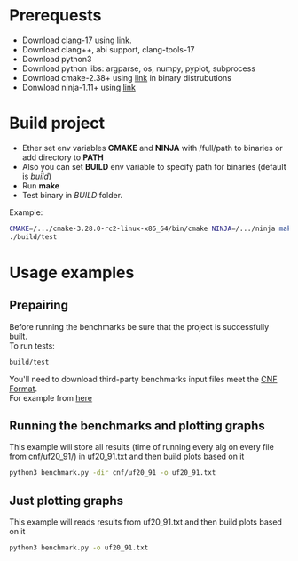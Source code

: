 # Prerequests

* Download clang-17 using [link](https://ubuntuhandbook.org/index.php/2023/09/how-to-install-clang-17-or-16-in-ubuntu-22-04-20-04/).
* Download clang++, abi support, clang-tools-17
* Download python3
* Download python libs: argparse, os, numpy, pyplot, subprocess
* Download cmake-2.38+ using [link](https://cmake.org/download/) in binary distrubutions
* Donwload ninja-1.11+ using [link](https://github.com/ninja-build/ninja/releases)

# Build project
* Ether set env variables **CMAKE** and **NINJA** with /full/path to binaries or add directory to **PATH** 
* Also you can set **BUILD** env variable to specify path for binaries (default is *build*)
* Run **make**
* Test binary in *BUILD* folder.

Example:
```bash
CMAKE=/.../cmake-3.28.0-rc2-linux-x86_64/bin/cmake NINJA=/.../ninja make
./build/test
```

# Usage examples
## Prepairing
Before running the benchmarks be sure that the project is successfully built.  
To run tests:
```bash
build/test
```

You'll need to download third-party benchmarks input files meet the [CNF Format](https://www.cs.ubc.ca/~hoos/SATLIB/Benchmarks/SAT/satformat.ps).  
For example from [here](https://www.cs.ubc.ca/~hoos/SATLIB/benchm.html)  

## Running the benchmarks and plotting graphs
This example will store all results (time of running every alg on every file from cnf/uf20_91/) in uf20_91.txt and then build plots based on it 
```bash
python3 benchmark.py -dir cnf/uf20_91 -o uf20_91.txt
```

## Just plotting graphs
This example will reads results from uf20_91.txt and then build plots based on it 
```bash
python3 benchmark.py -o uf20_91.txt
```